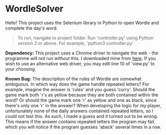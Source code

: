 # WordleSolver

Hello! This project uses the Selenium library in Python to open Wordle and complete the day's word.

> To run, navigate to project folder. Run 'controller.py' using Python version 3 or above. For example, 'python3 controller.py'.

**Dependency:** This project uses a Chrome driver to navigate the web - the programme will not run without this. I downloaded mine from <a href="https://chromedriver.chromium.org">here</a>. If you wish to use an alternative web driver, you may edit line 10 of 'view.py' to your choosing.

**Known Bug:** The description of the rules of Wordle are somewhat ambiguous. In which way does the game handle repeated letters? For example, imagine the answer is 'rules' and you guess 'curry'. Should the game mark both 'r's as yellow because they are both contained within the word? Or should the game mark one 'r' as yellow and one as black, since there's only one 'r' in the answer? When developing the logic for my player, unfortunately none of the daily answers contained repeated letters, so I could not test this. As such, I made a guess and it turned out to be wrong. This means if the answer contains repeated letters the program may fail, which you will notice if the program guesses 'aback' several times in a row.
